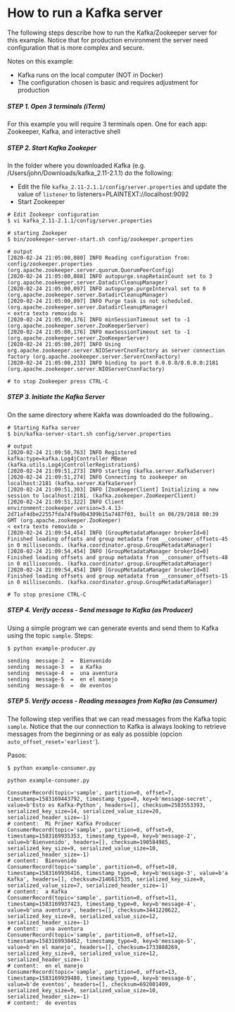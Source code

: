 # How to run a Kafka server 
The following steps describe how to run the Kafka/Zookeeper server for this example. Notice that for
production environment the server need configuration that is more complex and secure.

Notes on this example:
* Kafka runs on the local computer (NOT in Docker)
* The configuration chosen is basic and requires adjustment for production 


##### STEP 1. Open 3 terminals (iTerm)
For this example you will require 3 terminals open.  One for each app:  Zookeeper, Kafka, and interactive shell

##### STEP 2. Start Kafka Zookeper
In the folder where you downloaded Kafka (e.g. /Users/john/Downloads/kafka_2.11-2.1.1) do the following:

- Edit the file ``kafka_2.11-2.1.1/config/server.properties`` and update the value of `listener` to listeners=PLAINTEXT://localhost:9092
- Start Zookeeper


```shell
# Edit Zookeepr configuration
$ vi kafka_2.11-2.1.1/config/server.properties

# starting Zookeper
$ bin/zookeeper-server-start.sh config/zookeeper.properties

# output
[2020-02-24 21:05:00,080] INFO Reading configuration from: config/zookeeper.properties (org.apache.zookeeper.server.quorum.QuorumPeerConfig)
[2020-02-24 21:05:00,088] INFO autopurge.snapRetainCount set to 3 (org.apache.zookeeper.server.DatadirCleanupManager)
[2020-02-24 21:05:00,097] INFO autopurge.purgeInterval set to 0 (org.apache.zookeeper.server.DatadirCleanupManager)
[2020-02-24 21:05:00,097] INFO Purge task is not scheduled. (org.apache.zookeeper.server.DatadirCleanupManager)
< extra texto removido >
[2020-02-24 21:05:00,176] INFO minSessionTimeout set to -1 (org.apache.zookeeper.server.ZooKeeperServer)
[2020-02-24 21:05:00,176] INFO maxSessionTimeout set to -1 (org.apache.zookeeper.server.ZooKeeperServer)
[2020-02-24 21:05:00,207] INFO Using org.apache.zookeeper.server.NIOServerCnxnFactory as server connection factory (org.apache.zookeeper.server.ServerCnxnFactory)
[2020-02-24 21:05:00,233] INFO binding to port 0.0.0.0/0.0.0.0:2181 (org.apache.zookeeper.server.NIOServerCnxnFactory)

# to stop Zookeeper press CTRL-C

```

##### STEP 3. Initiate the Kafka Server
On the same directory where Kakfa was downloaded do the following..

```shell
# Starting Kafka server
$ bin/kafka-server-start.sh config/server.properties

# output
[2020-02-24 21:09:50,763] INFO Registered kafka:type=kafka.Log4jController MBean (kafka.utils.Log4jControllerRegistration$)
[2020-02-24 21:09:51,273] INFO starting (kafka.server.KafkaServer)
[2020-02-24 21:09:51,274] INFO Connecting to zookeeper on localhost:2181 (kafka.server.KafkaServer)
[2020-02-24 21:09:51,303] INFO [ZooKeeperClient] Initializing a new session to localhost:2181. (kafka.zookeeper.ZooKeeperClient)
[2020-02-24 21:09:51,322] INFO Client environment:zookeeper.version=3.4.13-2d71af4dbe22557fda74f9a9b4309b15a7487f03, built on 06/29/2018 00:39 GMT (org.apache.zookeeper.ZooKeeper)
< extra texto removido >
[2020-02-24 21:09:54,454] INFO [GroupMetadataManager brokerId=0] Finished loading offsets and group metadata from __consumer_offsets-45 in 0 milliseconds. (kafka.coordinator.group.GroupMetadataManager)
[2020-02-24 21:09:54,454] INFO [GroupMetadataManager brokerId=0] Finished loading offsets and group metadata from __consumer_offsets-48 in 0 milliseconds. (kafka.coordinator.group.GroupMetadataManager)
[2020-02-24 21:09:54,454] INFO [GroupMetadataManager brokerId=0] Finished loading offsets and group metadata from __consumer_offsets-15 in 0 milliseconds. (kafka.coordinator.group.GroupMetadataManager)

# To stop presione CTRL-C

```

##### STEP 4. Verify access - Send message to Kafka (as Producer)
Using a simple program we can generate events and send them to Kafka using the topic ``sample``. Steps:


```shell
$ python example-producer.py

sending  message-2  =  Bienvenido
sending  message-3  =  a Kafka
sending  message-4  =  una aventura
sending  message-5  =  en el manejo
sending  message-6  =  de eventos

```

##### STEP 5. Verify access - Reading messages from Kafka (as Consumer)
The following step verifies that we can read messages from the Kafka topic ``sample``. Notice that the our connection
to Kafka is always looking to retrieve messages from the beginning or as ealy as possible (opcion `auto_offset_reset='earliest'`).

Pasos:


```shell
$ python example-consumer.py

python example-consumer.py

ConsumerRecord(topic='sample', partition=0, offset=7, timestamp=1583169443792, timestamp_type=0, key=b'message-secret', value=b'Esto es Kafka-Python', headers=[], checksum=2583553393, serialized_key_size=14, serialized_value_size=20, serialized_header_size=-1)
# content:  Mi Primer Kafka Producer
ConsumerRecord(topic='sample', partition=0, offset=9, timestamp=1583169935353, timestamp_type=0, key=b'message-2', value=b'Bienvenido', headers=[], checksum=190584985, serialized_key_size=9, serialized_value_size=10, serialized_header_size=-1)
# content:  Bienvenido
ConsumerRecord(topic='sample', partition=0, offset=10, timestamp=1583169936416, timestamp_type=0, key=b'message-3', value=b'a Kafka', headers=[], checksum=2146617535, serialized_key_size=9, serialized_value_size=7, serialized_header_size=-1)
# content:  a Kafka
ConsumerRecord(topic='sample', partition=0, offset=11, timestamp=1583169937423, timestamp_type=0, key=b'message-4', value=b'una aventura', headers=[], checksum=3441220622, serialized_key_size=9, serialized_value_size=12, serialized_header_size=-1)
# content:  una aventura
ConsumerRecord(topic='sample', partition=0, offset=12, timestamp=1583169938452, timestamp_type=0, key=b'message-5', value=b'en el manejo', headers=[], checksum=1733888269, serialized_key_size=9, serialized_value_size=12, serialized_header_size=-1)
# content:  en el manejo
ConsumerRecord(topic='sample', partition=0, offset=13, timestamp=1583169939480, timestamp_type=0, key=b'message-6', value=b'de eventos', headers=[], checksum=692001409, serialized_key_size=9, serialized_value_size=10, serialized_header_size=-1)
# content:  de eventos

```

